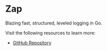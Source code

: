 # Zap

Blazing fast, structured, leveled logging in Go.

Visit the following resources to learn more:

- [GitHub Repository](https://github.com/uber-go/zap)

